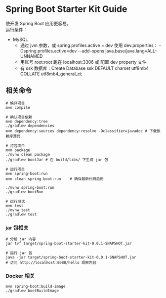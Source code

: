 # Spring Boot Starter Kit Guide
使开发 Spring Boot 应用更容易。  
运行条件：
* MySQL
  - 通过 jvm 参数，或 spring.profiles.active = dev 使用 dev.properties： -Dspring.profiles.active=dev --add-opens java.base/java.lang=ALL-UNNAMED
  - 用账号 root:root 跑在 localhost:3306 或 配置 dev property 文件
  - 有 ssk 数据库：Create Database ssk DEFAULT charset utf8mb4 COLLATE utf8mb4_general_ci;

## 相关命令

```shell script
# 编译项目
mvn compile

# 确认项目依赖
mvn dependency:tree
./gradlew dependencies
mvn dependency:sources dependency:resolve -Dclassifier=javadoc # 下载依赖库源码

# 打包项目
mvn package
./mvnw clean package
./gradlew bootJar # 在 build/libs/ 下生成 jar 包

# 运行项目
mvn spring-boot:run
mvn clean spring-boot:run    # 确保最新代码启用

./mvnw spring-boot:run
./gradlew bootRun

# 运行测试
mvn test
./mvnw test
./gradlew test
```

### jar 包相关
```shell script
# 分析 jar 内容
jar tvf target/spring-boot-starter-kit-0.0.1-SNAPSHOT.jar

# 运行 jar 包
java -jar target/spring-boot-starter-kit-0.0.1-SNAPSHOT.jar
# 访问 http://localhost:8080/hello 观察内容
```

### Docker 相关
```shell script
mvn spring-boot:build-image
./gradlew bootBuildImage
```



